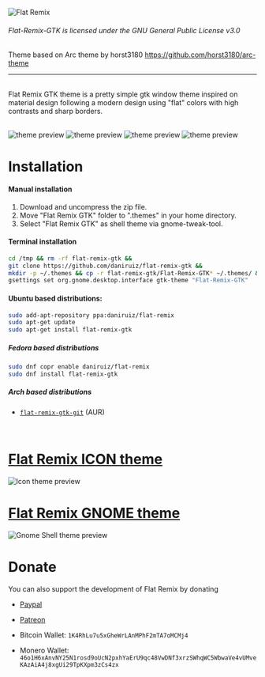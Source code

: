 ![Flat Remix](https://cdn.rawgit.com/daniruiz/Flat-Remix-GTK/master/logo.png)

###### Flat-Remix-GTK is licensed under the GNU General Public License v3.0
Theme based on Arc theme by horst3180 https://github.com/horst3180/arc-theme
<hr>
<br>
Flat Remix GTK theme is a pretty simple gtk window theme inspired on material design following a modern design using "flat" colors with high contrasts and sharp borders.
<br><br>

![theme preview](https://raw.githubusercontent.com/daniruiz/Flat-Remix-GTK/master/1.png)
![theme preview](https://raw.githubusercontent.com/daniruiz/Flat-Remix-GTK/master/2.png)
![theme preview](https://raw.githubusercontent.com/daniruiz/Flat-Remix-GTK/master/3.png)
![theme preview](https://raw.githubusercontent.com/daniruiz/Flat-Remix-GTK/master/4.png)
<br>

# Installation

#### Manual installation

1. Download and uncompress the zip file.
1. Move "Flat Remix GTK" folder to ".themes" in your home directory.
1. Select "Flat Remix GTK" as shell theme via gnome-tweak-tool.

#### Terminal installation

```sh
cd /tmp && rm -rf flat-remix-gtk &&
git clone https://github.com/daniruiz/flat-remix-gtk &&
mkdir -p ~/.themes && cp -r flat-remix-gtk/Flat-Remix-GTK* ~/.themes/ &&
gsettings set org.gnome.desktop.interface gtk-theme "Flat-Remix-GTK"
```

#### Ubuntu based distributions:

```sh
sudo add-apt-repository ppa:daniruiz/flat-remix
sudo apt-get update
sudo apt-get install flat-remix-gtk
```

##### Fedora based distributions

```sh
sudo dnf copr enable daniruiz/flat-remix
sudo dnf install flat-remix-gtk
```

##### Arch based distributions
+ [`flat-remix-gtk-git`](https://aur.archlinux.org/packages/flat-remix-gtk-git/) (AUR)


<br>

# [Flat Remix ICON theme](https://github.com/daniruiz/Flat-Remix-GNOME-theme)
![Icon theme preview](https://raw.githubusercontent.com/daniruiz/Flat-Remix/master/preview.png)

# [Flat Remix GNOME theme](https://github.com/daniruiz/Flat-Remix-GNOME-theme)
![Gnome Shell theme preview](https://raw.githubusercontent.com/daniruiz/Flat-Remix-GNOME-theme/master/Images/1.png)

# Donate

You can also support the development of Flat Remix by donating

- [Paypal](https://www.paypal.com/cgi-bin/webscr?cmd=_s-xclick&hosted_button_id=7LEWLS78EAJGJ)

- [Patreon](https://www.patreon.com/daniruiz)

- Bitcoin Wallet:
`1K4RhLu7u5xGheWrLAnMPhF2mTA7oMCMj4`

- Monero Wallet:   `46o1H6xAnvNY25N1rosd9oUcN2pxhYaErU9qc48VwDNf3xrzSWhqWC5WbwaVe4vUMveKAzAiA4j8xgUi29TpKXpm3zCs4zx`  
